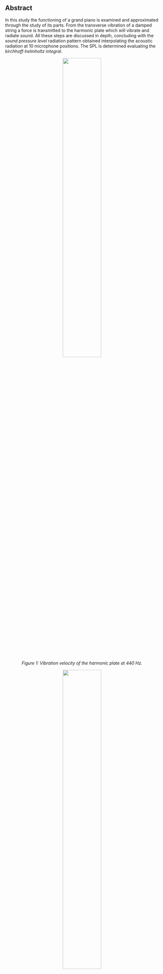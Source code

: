 ## Abstract

In this study the functioning of a grand piano is examined and approximated through the study of its parts. From the transverse vibration of a damped string a force is transmitted to the harmonic plate which will vibrate and radiate sound. All these steps are discussed in depth, concluding with the *sound pressure level* radiation pattern obtained interpolating the acoustic radiation at 10 microphone positions. The SPL is determined evaluating the *kirchhoff-helmholtz integral*.



<p align="center" width="100%">
    <img width="50%" src="https://github.com/user-attachments/assets/e400af4c-7d1e-4868-9e48-ae67ff0b7e0e">
</p>

<p align="center"><i>Figure 1: Vibration velocity of the harmonic plate at 440 Hz.</i></p>

<p align="center" width="100%">
    <img width="50%" src="https://github.com/user-attachments/assets/6c297f85-cdf6-4051-91a2-db0926355771">
</p>

<p align="center"><i>Figure 2: SPL distribution at 500 Hz.</i></p>



